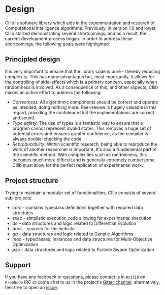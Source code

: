 # Design

CIlib is software library which aids in the experimentation and
research of Computational Intelligence algorithms. Previously, in
version 1.0 and lower, CIlib started demonstrating several
shortcomings, and as a result, the current development process
began. In order to address these shortcomings, the following goals
were highlighted:

## Principled design

It is very important to ensure that the library code is pure - thereby
reducing complexity. This has many advantages but, most importantly, it
allows for the controlling of side-effects which is a primary concern,
especially when randomness is involved. As a consequence of this, and
other aspects, CIlib makes an active effort to address the following:

- *Correctness:* All algorithmic components should be correct and
  operate as intended, doing nothing more. Peer-review is hugely valuable
  in this regard, providing the confidence that the implementations are
  correct and sound.
- *Type safety:* The use of types is a fantastic way to ensure that a
  program cannot represent invalid states. This removes a huge set of
  potential errors and ensures greater confidence, as the compiler is
  always double-checking the code.
- *Reproducability:* Within scientific research, being able to reproduce
  the work of another researcher is important. It's also a fundamental
  part of the scientific method. With complexities such as randomness,
  this becomes much more difficult and is generally extremely cumbersome.
  CIlib must allow for the perfect replication of experimental work.

## Project structure

Trying to maintain a modular set of functionalities, CIlib consists of
several sub-projects:

* *core* - contains typeclass definitions together with required data structures
* *exec* - simplistic execution code allowing for experimental execution
* *de* - data structures and logic related to Differential Evolution
* *docs* - sources for the website
* *ga* - data structures and logic related to Genetic Algorithms
* *moo* - typeclasses, instances and data structures for Multi-Objective
  Optimization
* *pso* - data structures and logic related to Particle Swarm Optimization

## Support

If you have any feedback or questions, please contact is in ``#cilib`` on
``FreeNode`` IRC or come chat to us in the project's
[Gitter channel](https://gitter.im/cirg-up/cilib); alternatively, feel free
to open an [issue](https://github.com/ciren/cilib/issues).
